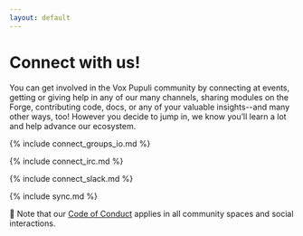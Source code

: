 ```yaml
---
layout: default
---
```


# Connect with us!

You can get involved in the Vox Pupuli community by connecting at events,
getting or giving help in any of our many channels, sharing modules on the
Forge, contributing code, docs, or any of your valuable insights--and many other
ways, too! However you decide to jump in, we know you’ll learn a lot and help
advance our ecosystem.

{% include connect_groups_io.md %}

{% include connect_irc.md %}

{% include connect_slack.md %}

{% include sync.md %}

🔔 Note that our [Code of Conduct](/coc) applies in all community spaces and social
interactions.
